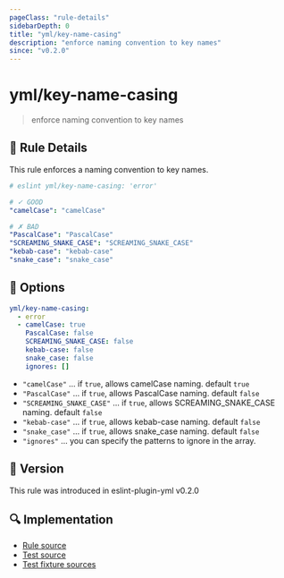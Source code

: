 ```yaml
---
pageClass: "rule-details"
sidebarDepth: 0
title: "yml/key-name-casing"
description: "enforce naming convention to key names"
since: "v0.2.0"
---
```

# yml/key-name-casing

> enforce naming convention to key names

## :book: Rule Details

This rule enforces a naming convention to key names.

<eslint-code-block>

<!-- eslint-skip -->

```yaml
# eslint yml/key-name-casing: 'error'

# ✓ GOOD
"camelCase": "camelCase"

# ✗ BAD
"PascalCase": "PascalCase"
"SCREAMING_SNAKE_CASE": "SCREAMING_SNAKE_CASE"
"kebab-case": "kebab-case"
"snake_case": "snake_case"
```

</eslint-code-block>

## :wrench: Options

```yaml
yml/key-name-casing:
  - error
  - camelCase: true
    PascalCase: false
    SCREAMING_SNAKE_CASE: false
    kebab-case: false
    snake_case: false
    ignores: []
```

- `"camelCase"` ... if `true`, allows camelCase naming. default `true`
- `"PascalCase"` ... if `true`, allows PascalCase naming. default `false`
- `"SCREAMING_SNAKE_CASE"` ... if `true`, allows SCREAMING_SNAKE_CASE naming. default `false`
- `"kebab-case"` ... if `true`, allows kebab-case naming. default `false`
- `"snake_case"` ... if `true`, allows snake_case naming. default `false`
- `"ignores"` ... you can specify the patterns to ignore in the array.

## :rocket: Version

This rule was introduced in eslint-plugin-yml v0.2.0

## :mag: Implementation

- [Rule source](https://github.com/ota-meshi/eslint-plugin-yml/blob/master/src/rules/key-name-casing.ts)
- [Test source](https://github.com/ota-meshi/eslint-plugin-yml/blob/master/tests/src/rules/key-name-casing.ts)
- [Test fixture sources](https://github.com/ota-meshi/eslint-plugin-yml/tree/master/tests/fixtures/rules/key-name-casing)

